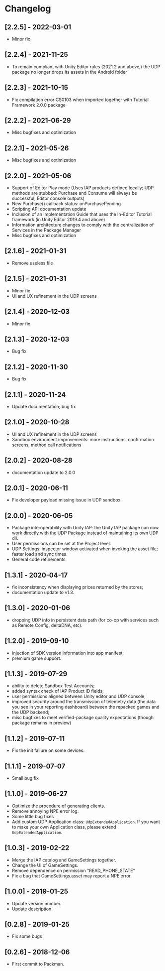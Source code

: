 # Changelog

## [2.2.5] - 2022-03-01
- Minor fix

## [2.2.4] - 2021-11-25
- To remain compliant with Unity Editor rules (2021.2 and above,) the UDP package no longer drops its assets in the Android folder

## [2.2.3] - 2021-10-15
- Fix compilation error CS0103 when imported together with Tutorial Framework 2.0.0 package

## [2.2.2] - 2021-06-29
- Misc bugfixes and optimization

## [2.2.1] - 2021-05-26
- Misc bugfixes and optimization

## [2.2.0] - 2021-05-06
- Support of Editor Play mode (Uses IAP products defined locally; UDP methods are stubbed: Purchase and Consume will always be successful; Editor console outputs)
- New Purchase() callback status: onPurchasePending
- Scripting API documentation update
- Inclusion of an Implementation Guide that uses the In-Editor Tutorial framework (in Unity Editor 2019.4 and above)
- Information architecture changes to comply with the centralization of Services in the Package Manager
- Misc bugfixes and optimization

## [2.1.6] - 2021-01-31
- Remove useless file

## [2.1.5] - 2021-01-31
- Minor fix
- UI and UX refinement in the UDP screens

## [2.1.4] - 2020-12-03
- Minor fix

## [2.1.3] - 2020-12-03
- Bug fix

## [2.1.2] - 2020-11-30
- Bug fix

## [2.1.1] - 2020-11-24
- Update documentation; bug fix

## [2.1.0] - 2020-10-28
- UI and UX refinement in the UDP screens
- Sandbox environment improvements: more instructions, confirmation screens, method call notifications 

## [2.0.2] - 2020-08-28
- documentation update to 2.0.0

## [2.0.1] - 2020-06-11
- Fix developer payload missing issue in UDP sandbox. 

## [2.0.0] - 2020-06-05
- Package interoperability with Unity IAP: the Unity IAP package can now work directly with the UDP Package instead of maintaining its own UDP dll. 
- User permissions can be set at the Project level.
- UDP Settings: inspector window activated when invoking the asset file; faster load and sync times.
- General code refinements.

## [1.3.1] - 2020-04-17
- fix inconsistency when displaying prices returned by the stores;
- documentation update to v1.3.

## [1.3.0] - 2020-01-06
- dropping UDP info in persistent data path (for co-op with services such as Remote Config, deltaDNA, etc).

## [1.2.0] - 2019-09-10
- injection of SDK version information into app manifest; 
- premium game support.

## [1.1.3] - 2019-07-29
- ability to delete Sandbox Test Accounts; 
- added syntax check of IAP Product ID fields;
- user permissions aligned between Unity editor and UDP console; 
- improved security around the transmission of telemetry data (the data you see in your reporting dashboard) between the repacked games and the UDP backend;
- misc bugfixes to meet verified-package quality expectations (though package remains in preview)

## [1.1.2] - 2019-07-11
- Fix the init failure on some devices.

## [1.1.1] - 2019-07-07
- Small bug fix

## [1.1.0] - 2019-06-27
- Optimize the procedure of generating clients.
- Remove annoying NPE error log.
- Some little bug fixes
- Add custom UDP Application class: `UdpExtendedApplication`. If you want to make your own Application class, please extend `UdpExtendedApplication`.

## [1.0.3] - 2019-02-22
- Merge the IAP catalog and GameSettings together. 
- Change the UI of GameSettings.
- Remove dependence on permission "READ_PHONE_STATE"
- Fix a bug that GameSettings.asset may report a NPE error.

## [1.0.0] - 2019-01-25
- Update version number.
- Update description.

## [0.2.8] - 2019-01-25
- Fix some bugs

## [0.2.6] - 2018-12-06
- First commit to Packman.